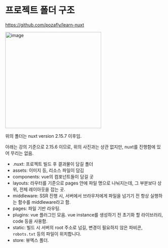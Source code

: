 # 프로젝트 폴더 구조

https://github.com/pozafly/learn-nuxt

<img width="303" alt="image" src="https://user-images.githubusercontent.com/59427983/170859874-e5ac717f-6157-4247-8a32-5e719bdae01e.png">

위의 폴더는 nuxt version 2.15.7 이후임.

아래는 강의 기준으로 2.15.6 이므로, 위의 사진과는 상관 없지만, nuxt를 진행함에 있어 무리는 없음.

- .nuxt: 프로젝트 빌드 후 결과물이 담길 폴더
- assets: 이미지 등, 리소스 파일이 담김
- components: vue의 컴포넌트들이 담길 곳
- layouts: 라우터를 기준으로 pages 안에 파일 명으로 나눠지는데, 그 부분보다 상위, 전체 레이아웃을 잡는 곳.
- middleware: SSR 진행 시, 서버에서 브라우저에게 파일을 넘기기 전 항상 실행하는 함수를 middleware라고 함.
- pages: 파일 기반 라우팅.
- plugins: vue 플러그인 모음. vue instance를 생성하기 전 초기화 할 라이브러리, code 등을 사용함.
- static: 빌드 시 서버의 root 주소로 넘길, 변경이 필요하지 않은 파비콘, `robots.txt` 등의 파일이 위치합니다.
- store: 뷰엑스 폴더.

